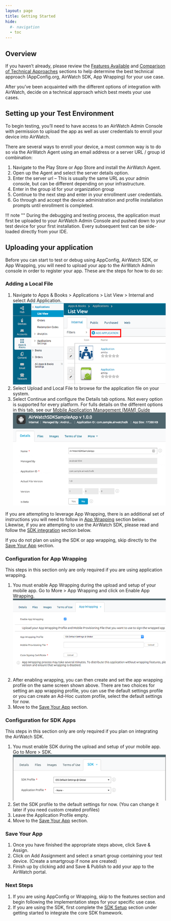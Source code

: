 ```yaml
---
layout: page
title: Getting Started
hide:
  #- navigation
  - toc
---
```


## Overview

If you haven’t already, please review the [Features Available](../../dev-centre/ws1/core-capabilities.md) and [Comparison of Technical Approaches](../../dev-centre/ws1/core-capabilities.md#technical-capabilities) sections to help determine the best technical approach (AppConfig.org, AirWatch SDK, App Wrapping) for your use case.

After you’ve been acquainted with the different options of integration with AirWatch, decide on a technical approach which best meets your use cases.

## Setting up your Test Environment

To begin testing, you’ll need to have access to an AirWatch Admin Console with permission to upload the app as well as user credentials to enroll your device into AirWatch.

There are several ways to enroll your device, a most common way is to do so via the AirWatch Agent using an email address or a server URL / group id combination:

1. Navigate to the Play Store or App Store and install the AirWatch Agent.
2. Open up the Agent and select the server details option.
3. Enter the server url – This is usually the same URL as your admin console, but can be different depending on your infrastructure.
4. Enter in the group id for your organization group
5. Continue to the next step and enter in your enrollment user credentials.
6. Go through and accept the device administration and profile installation prompts until enrollment is completed.

!!! note ""
    During the debugging and testing process, the application must first be uploaded to your AirWatch Admin Console and pushed down to your test device for your first installation. Every subsequent test can be side-loaded directly from your IDE.

## Uploading your application

Before you can start to test or debug using AppConfig, AirWatch SDK, or App Wrapping, you will need to upload your app to the AirWatch Admin console in order to register your app. These are the steps for how to do so:

### Adding a Local File

1. Navigate to Apps & Books > Applications > List View > Internal and select Add Application. 
![Add Application](./d4c93f04-1c50-4e76-b962-01a6148bdbba.png)
2. Select Upload and  Local File to browse for the application file on your system.
3. Select Continue and configure the Details tab options. Not every option is supported for every platform.
   For fulls details on the different options in this tab, see our [Mobile Application Management (MAM) Guide](https://resources.air-watch.com/view/3e6301000a0028c197fb/en)  
![App Details](ce3028da-52aa-4289-898c-4b2ea44e90d8.png)

If you are attempting to leverage App Wrapping, there is an additional set of instructions you will need to follow in [App Wrapping](#configuration-for-app-wrapping) section below. Likewise, if you are attempting to use the AirWatch SDK, please read and follow the [SDK integration](#configuration-for-sdk-apps) section below.

If you do not plan on using the SDK or app wrapping, skip directly to the [Save Your App](#save-your-app) section.

### Configuration for App Wrapping

This steps in this section only are only required if you are using application wrapping.

1. You must enable App Wrapping during the upload and setup of your mobile app. Go to More > App Wrapping and click on Enable App Wrapping.
![App Wrapping](./6523fd5c-52e0-4717-ace5-45cc977e562a.png)
2. After enabling wrapping, you can then create and set the app wrapping profile on the same screen shown above. There are two choices for setting an app wrapping profile, you can use the default settings profile or you can create an Ad-Hoc custom profile, select the default settings for now.
3. Move to the [Save Your App](#save-your-app) section.

### Configuration for SDK Apps

This steps in this section only are only required if you plan on integrating the AirWatch SDK.

1. You must enable SDK during the upload and setup of your mobile app. Go to More > SDK.
![Enable SDK](./6c52f9c9-b1fc-49a2-9e09-1034d24159a7.png)
2. Set the SDK profile to the default settings for now. (You can change it later if you need custom created profiles)
3. Leave the Application Profile empty.
4. Move to the [Save Your App](#save-your-app) section.

### Save Your App

1. Once you have finished the appropriate steps above, click Save & Assign.
2. Click on Add Assignment and select a smart group containing your test device. (Create a smartgroup if none are created)
3. Finish up by clicking add and Save & Publish to add your app to the AirWatch portal.

### Next Steps

1. If you are using AppConfig or Wrapping, skip to the features section and begin following the implementation steps for your specific use case.
2. If you are using the SDK, first complete the [SDK Setup](SDK-Setup.md) section under getting started to integrate the core SDK framework.
